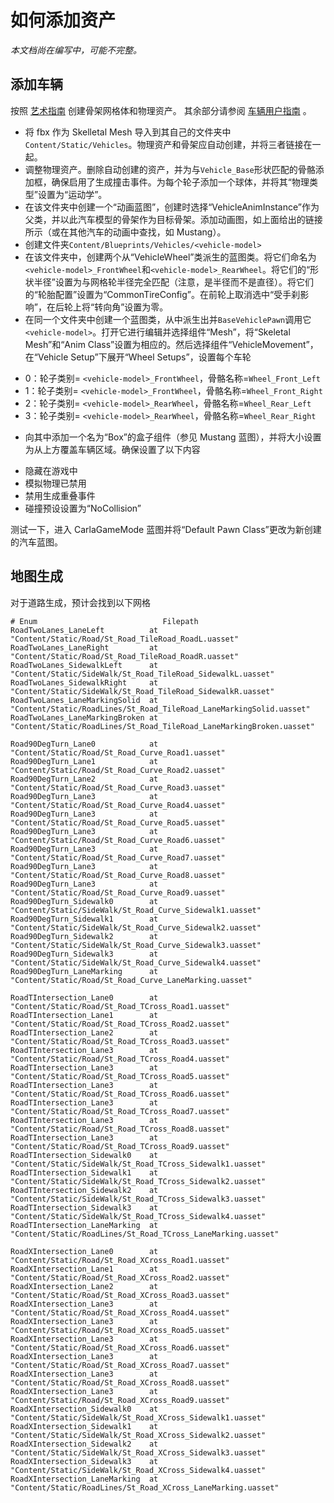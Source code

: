 # 如何添加资产
*本文档尚在编写中，可能不完整。*

## 添加车辆
按照 [艺术指南](https://docs.unrealengine.com/latest/INT/Engine/Physics/Vehicles/VehcileContentCreation/index.html) 创建骨架网格体和物理资产。 其余部分请参阅 [车辆用户指南](https://docs.unrealengine.com/latest/INT/Engine/Physics/Vehicles/VehicleUserGuide/) 。

- 将 fbx 作为 Skelletal Mesh 导入到其自己的文件夹中 `Content/Static/Vehicles`。物理资产和骨架应自动创建，并将三者链接在一起。
- 调整物理资产。删除自动创建的资产，并为与`Vehicle_Base`形状匹配的骨骼添加框，确保启用了生成撞击事件。为每个轮子添加一个球体，并将其“物理类型”设置为“运动学”。
- 在该文件夹中创建一个“动画蓝图”，创建时选择“VehicleAnimInstance”作为父类，并以此汽车模型的骨架作为目标骨架。添加动画图，如上面给出的链接所示（或在其他汽车的动画中查找，如 Mustang）。
- 创建文件夹`Content/Blueprints/Vehicles/<vehicle-model>`
- 在该文件夹中，创建两个从“VehicleWheel”类派生的蓝图类。将它们命名为`<vehicle-model>_FrontWheel`和`<vehicle-model>_RearWheel`。将它们的“形状半径”设置为与网格轮半径完全匹配（注意，是半径而不是直径）。将它们的“轮胎配置”设置为“CommonTireConfig”。在前轮上取消选中“受手刹影响”，在后轮上将“转向角”设置为零。
- 在同一个文件夹中创建一个蓝图类，从中派生出并`BaseVehiclePawn`调用它`<vehicle-model>`。打开它进行编辑并选择组件“Mesh”，将“Skeletal Mesh”和“Anim Class”设置为相应的。然后选择组件“VehicleMovement”，在“Vehicle Setup”下展开“Wheel Setups”，设置每个车轮

* 0：轮子类别= `<vehicle-model>_FrontWheel`，骨骼名称=`Wheel_Front_Left`
* 1：轮子类别= `<vehicle-model>_FrontWheel`，骨骼名称=`Wheel_Front_Right`
* 2：轮子类别= `<vehicle-model>_RearWheel`，骨骼名称=`Wheel_Rear_Left`
* 3：轮子类别= `<vehicle-model>_RearWheel`，骨骼名称=`Wheel_Rear_Right`

- 向其中添加一个名为“Box”的盒子组件（参见 Mustang 蓝图），并将大小设置为从上方覆盖车辆区域。确保设置了以下内容
* 隐藏在游戏中
* 模拟物理已禁用
* 禁用生成重叠事件
* 碰撞预设设置为“NoCollision”

测试一下，进入 CarlaGameMode 蓝图并将“Default Pawn Class”更改为新创建的汽车蓝图。

## 地图生成
对于道路生成，预计会找到以下网格
```
# Enum                            Filepath
RoadTwoLanes_LaneLeft          at "Content/Static/Road/St_Road_TileRoad_RoadL.uasset"
RoadTwoLanes_LaneRight         at "Content/Static/Road/St_Road_TileRoad_RoadR.uasset"
RoadTwoLanes_SidewalkLeft      at "Content/Static/SideWalk/St_Road_TileRoad_SidewalkL.uasset"
RoadTwoLanes_SidewalkRight     at "Content/Static/SideWalk/St_Road_TileRoad_SidewalkR.uasset"
RoadTwoLanes_LaneMarkingSolid  at "Content/Static/RoadLines/St_Road_TileRoad_LaneMarkingSolid.uasset"
RoadTwoLanes_LaneMarkingBroken at "Content/Static/RoadLines/St_Road_TileRoad_LaneMarkingBroken.uasset"

Road90DegTurn_Lane0            at "Content/Static/Road/St_Road_Curve_Road1.uasset"
Road90DegTurn_Lane1            at "Content/Static/Road/St_Road_Curve_Road2.uasset"
Road90DegTurn_Lane2            at "Content/Static/Road/St_Road_Curve_Road3.uasset"
Road90DegTurn_Lane3            at "Content/Static/Road/St_Road_Curve_Road4.uasset"
Road90DegTurn_Lane3            at "Content/Static/Road/St_Road_Curve_Road5.uasset"
Road90DegTurn_Lane3            at "Content/Static/Road/St_Road_Curve_Road6.uasset"
Road90DegTurn_Lane3            at "Content/Static/Road/St_Road_Curve_Road7.uasset"
Road90DegTurn_Lane3            at "Content/Static/Road/St_Road_Curve_Road8.uasset"
Road90DegTurn_Lane3            at "Content/Static/Road/St_Road_Curve_Road9.uasset"
Road90DegTurn_Sidewalk0        at "Content/Static/SideWalk/St_Road_Curve_Sidewalk1.uasset"
Road90DegTurn_Sidewalk1        at "Content/Static/SideWalk/St_Road_Curve_Sidewalk2.uasset"
Road90DegTurn_Sidewalk2        at "Content/Static/SideWalk/St_Road_Curve_Sidewalk3.uasset"
Road90DegTurn_Sidewalk3        at "Content/Static/SideWalk/St_Road_Curve_Sidewalk4.uasset"
Road90DegTurn_LaneMarking      at "Content/Static/Road/St_Road_Curve_LaneMarking.uasset"

RoadTIntersection_Lane0        at "Content/Static/Road/St_Road_TCross_Road1.uasset"
RoadTIntersection_Lane1        at "Content/Static/Road/St_Road_TCross_Road2.uasset"
RoadTIntersection_Lane2        at "Content/Static/Road/St_Road_TCross_Road3.uasset"
RoadTIntersection_Lane3        at "Content/Static/Road/St_Road_TCross_Road4.uasset"
RoadTIntersection_Lane3        at "Content/Static/Road/St_Road_TCross_Road5.uasset"
RoadTIntersection_Lane3        at "Content/Static/Road/St_Road_TCross_Road6.uasset"
RoadTIntersection_Lane3        at "Content/Static/Road/St_Road_TCross_Road7.uasset"
RoadTIntersection_Lane3        at "Content/Static/Road/St_Road_TCross_Road8.uasset"
RoadTIntersection_Lane3        at "Content/Static/Road/St_Road_TCross_Road9.uasset"
RoadTIntersection_Sidewalk0    at "Content/Static/SideWalk/St_Road_TCross_Sidewalk1.uasset"
RoadTIntersection_Sidewalk1    at "Content/Static/SideWalk/St_Road_TCross_Sidewalk2.uasset"
RoadTIntersection_Sidewalk2    at "Content/Static/SideWalk/St_Road_TCross_Sidewalk3.uasset"
RoadTIntersection_Sidewalk3    at "Content/Static/SideWalk/St_Road_TCross_Sidewalk4.uasset"
RoadTIntersection_LaneMarking  at "Content/Static/RoadLines/St_Road_TCross_LaneMarking.uasset"

RoadXIntersection_Lane0        at "Content/Static/Road/St_Road_XCross_Road1.uasset"
RoadXIntersection_Lane1        at "Content/Static/Road/St_Road_XCross_Road2.uasset"
RoadXIntersection_Lane2        at "Content/Static/Road/St_Road_XCross_Road3.uasset"
RoadXIntersection_Lane3        at "Content/Static/Road/St_Road_XCross_Road4.uasset"
RoadXIntersection_Lane3        at "Content/Static/Road/St_Road_XCross_Road5.uasset"
RoadXIntersection_Lane3        at "Content/Static/Road/St_Road_XCross_Road6.uasset"
RoadXIntersection_Lane3        at "Content/Static/Road/St_Road_XCross_Road7.uasset"
RoadXIntersection_Lane3        at "Content/Static/Road/St_Road_XCross_Road8.uasset"
RoadXIntersection_Lane3        at "Content/Static/Road/St_Road_XCross_Road9.uasset"
RoadXIntersection_Sidewalk0    at "Content/Static/SideWalk/St_Road_XCross_Sidewalk1.uasset"
RoadXIntersection_Sidewalk1    at "Content/Static/SideWalk/St_Road_XCross_Sidewalk2.uasset"
RoadXIntersection_Sidewalk2    at "Content/Static/SideWalk/St_Road_XCross_Sidewalk3.uasset"
RoadXIntersection_Sidewalk3    at "Content/Static/SideWalk/St_Road_XCross_Sidewalk4.uasset"
RoadXIntersection_LaneMarking  at "Content/Static/RoadLines/St_Road_XCross_LaneMarking.uasset"
```
